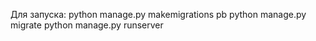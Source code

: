 Для запуска:
python manage.py makemigrations pb
python manage.py migrate 
python manage.py runserver